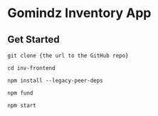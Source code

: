 # Gomindz Inventory App

## Get Started

```
git clone {the url to the GitHub repo}
```

```
cd inv-frontend
```

```
npm install --legacy-peer-deps
```

```
npm fund
```

```
npm start
```

